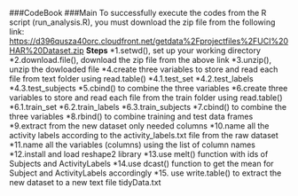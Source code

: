 ###CodeBook
###Main
To successfully execute the codes from the R script (run_analysis.R), you must download the zip file from the following link: https://d396qusza40orc.cloudfront.net/getdata%2Fprojectfiles%2FUCI%20HAR%20Dataset.zip
**Steps**
*1.setwd(), set up your working directory
*2.download.file(), download the zip file from the above link
*3.unzip(), unzip the dowloaded file
*4.create three variables to store and read each file from text folder using read.table()
*4.1.test_set
*4.2.test_labels
*4.3.test_subjects
*5.cbind() to combine the three variables
*6.create three variables to store and read each file from the train folder using read.table()
*6.1.train_set
*6.2.train_labels
*6.3.train_subjects
*7.cbind() to combine the three variables
*8.rbind() to combine training and test data frames
*9.extract from the new dataset only needed columns
*10.name all the activity labels according to the activity_labels.txt file from the raw dataset
*11.name all the variables (columns) using the list of column names
*12.install and load reshape2 library
*13.use melt() function with ids of Subjects and ActivityLabels
*14.use dcast() function to get the mean for Subject and ActivityLabels accordingly
*15. use write.table() to extract the new dataset to a new text file tidyData.txt
